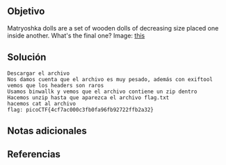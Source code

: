 ## Objetivo

Matryoshka dolls are a set of wooden dolls of decreasing size placed one inside another. What's the final one? Image: [this](https://mercury.picoctf.net/static/2978e1270538613cd8181c7b0dabe9bd/dolls.jpg)
## Solución

```
Descargar el archivo
Nos damos cuenta que el archivo es muy pesado, además con exiftool vemos que los headers son raros
Usamos binwallk y vemos que el archivo contiene un zip dentro
Hacemos unzip hasta que aparezca el archivo flag.txt
hacemos cat al archivo
flag: picoCTF{4cf7ac000c3fb0fa96fb92722ffb2a32}
```
## Notas adicionales

## Referencias
